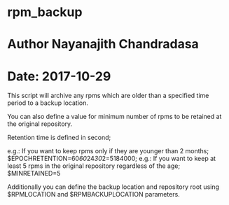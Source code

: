 # rpm_backup

# Author Nayanajith Chandradasa
# Date: 2017-10-29

This script will archive any rpms which are older than a specified time period to a backup location.

You can also define a value for minimum number of rpms to be retained at the original repository.

Retention time is defined in second; 

e.g.: If you want to keep rpms only if they are younger than 2 months; $EPOCHRETENTION=60*60*24*30*2=5184000;
e.g.: If you want to keep at least 5 rpms in the original repository regardless of the age; $MINRETAINED=5

Additionally you can define the backup location and repository root using $RPMLOCATION and $RPMBACKUPLOCATION parameters.

